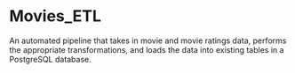 # Movies_ETL

An automated pipeline that takes in movie and movie ratings data, performs the appropriate transformations, and loads the data into existing tables in a PostgreSQL database. 
